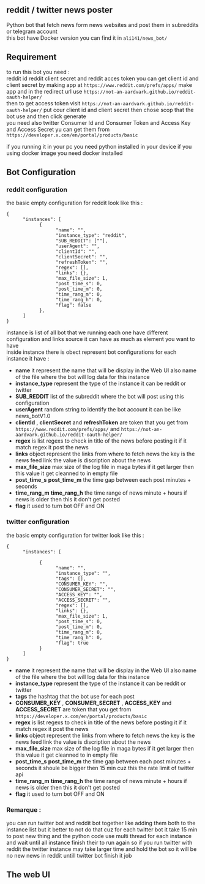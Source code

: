 ## reddit / twitter news poster
Python bot that fetch news form news websites and post them in subreddits or telegram account  
this bot have Docker version you can find it in ``ali141/news_bot/``

## Requirement 
to run this bot you need :  
reddit id reddit client secret and reddit acces token you can get client id and client secret by making app at ``https://www.reddit.com/prefs/apps/`` make app and  in the redirect url use ``https://not-an-aardvark.github.io/reddit-oauth-helper/``  
then to get access token visit ``https://not-an-aardvark.github.io/reddit-oauth-helper/`` put cour client id and client secret then chose  scop that the bot use and then click generate  
you need also twitter Consumer Id and Consumer Token and Access Key and Access Secret yu can get them from ``https://developer.x.com/en/portal/products/basic`` 

if you running it in your pc you need python installed in your device if you using docker image you need docker installed
## Bot Configuration
### reddit configuration 
the basic empty configuration for reddit look like this :
```
{
      "instances": [
            {
                  "name": "",
                  "instance_type": "reddit",
                  "SUB_REDDIT": [""],
                  "userAgent": "",
                  "clientId": "",
                  "clientSecret": "",
                  "refreshToken": "",
                  "regex": [],
                  "links": {},
                  "max_file_size": 1,
                  "post_time_s": 0,
                  "post_time_m": 0,
                  "time_rang_m": 0,
                  "time_rang_h": 0,
                  "flag": false
            },
      ]
}
```
instance is list of all bot that we running each one have different configuration and links source it can have as much as element you want to have  
inside instance there is obect represent bot configurations for each instance it have :
- **name** it represent the name that will be display in the Web UI also name of the file where the bot will log data for this instance
- **instance_type** represent the type of the instance it can be reddit or twitter
- **SUB_REDDIT** list of the subreddit where the bot will post using this configuration
- **userAgent** random string to identify the bot account it can be like news_botV1.0
- **clientId** , **clientSecret** and **refreshToken** are token that you get from ``https://www.reddit.com/prefs/apps/`` and ``https://not-an-aardvark.github.io/reddit-oauth-helper/``
- **regex** is list regexs to check in title of the news before posting it if it match regex it post the news
- **links** object  represent the links from where to fetch news the key is the news feed link the value is discription about the news
- **max_file_size** max size of the log file in maga bytes if it get larger then this value it get cleanned to in empty file
-  **post_time_s** **post_time_m** the time gap between each post minutes + seconds
-  **time_rang_m** **time_rang_h** the time range of news minute + hours if news is older then this it don't get posted
-  **flag** it used to turn bot OFF and ON
### twitter configuration 
the basic empty configuration for twitter look like this :
```
{
      "instances": [
     
            {
                  "name": "",
                  "instance_type": "",
                  "tags": [],
                  "CONSUMER_KEY": "",
                  "CONSUMER_SECRET": "",
                  "ACCESS_KEY": "",
                  "ACCESS_SECRET": "",
                  "regex": [],
                  "links": {},
                  "max_file_size": 1,
                  "post_time_s": 0,
                  "post_time_m": 0,
                  "time_rang_m": 0,
                  "time_rang_h": 0,
                  "flag": true
            }
      ]
}
```
- **name** it represent the name that will be display in the Web UI also name of the file where the bot will log data for this instance
- **instance_type** represent the type of the instance it can be reddit or twitter
- **tags** the hashtag that the bot use for each post
- **CONSUMER_KEY** , **CONSUMER_SECRET** , **ACCESS_KEY** and **ACCESS_SECRET** are token that you get from ``https://developer.x.com/en/portal/products/basic``
- **regex** is list regexs to check in title of the news before posting it if it match regex it post the news
- **links** object  represent the links from where to fetch news the key is the news feed link the value is discription about the news
- **max_file_size** max size of the log file in maga bytes if it get larger then this value it get cleanned to in empty file
-  **post_time_s** **post_time_m** the time gap between each post minutes + seconds it shoule be bigger then 15 min cuz this the rate limit of twitter api
-  **time_rang_m** **time_rang_h** the time range of news minute + hours if news is older then this it don't get posted
-  **flag** it used to turn bot OFF and ON
### Remarque :
you can run twitter bot and reddit bot together like adding them both to the instance list but it better to not do that cuz for each twitter bot it take 15 min to post new thing and the python code use multi thread for each instance and  wait until all instance finish their to run again so if you run twitter with reddit the twitter instance may take larger time and hold the bot so it will be no new news in reddit untill twitter bot finish it job

## The web UI 
